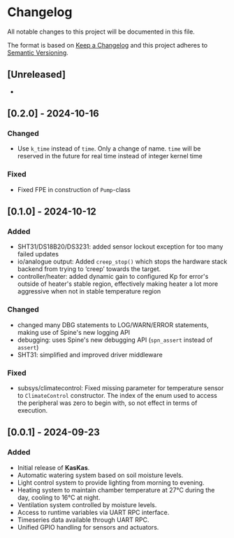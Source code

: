 # Changelog

All notable changes to this project will be documented in this file.

The format is based on [Keep a Changelog](http://keepachangelog.com/en/1.0.0/)
and this project adheres to [Semantic Versioning](http://semver.org/spec/v2.0.0.html).

## [Unreleased]

-

<!--

### Added

### Changed

### Fixed

### Removed

-->

## [0.2.0] - 2024-10-16

### Changed

- Use `k_time` instead of `time`. Only a change of name. `time` will be
  reserved in the future for real time instead of integer kernel time

### Fixed

- Fixed FPE in construction of `Pump`-class

## [0.1.0] - 2024-10-12

### Added

- SHT31/DS18B20/DS3231: added sensor lockout exception for too many failed updates
- io/analogue output: Added `creep_stop()` which stops the hardware stack backend from trying to ‘creep’ towards the
  target.
- controller/heater: added dynamic gain to configured Kp for error's outside of heater's stable region, effectively
  making heater a lot more aggressive when not in stable temperature region

### Changed

- changed many DBG statements to LOG/WARN/ERROR statements, making use of Spine's new logging API
- debugging: uses Spine's new debugging API (`spn_assert` instead of `assert`)
- SHT31: simplified and improved driver middleware

### Fixed

- subsys/climatecontrol: Fixed missing parameter for temperature sensor to `ClimateControl` constructor. The index of
  the enum used to access the peripheral was zero to begin with, so not effect in terms of execution.

## [0.0.1] - 2024-09-23

### Added

- Initial release of **KasKas**.
- Automatic watering system based on soil moisture levels.
- Light control system to provide lighting from morning to evening.
- Heating system to maintain chamber temperature at 27°C during the day, cooling to 16°C at night.
- Ventilation system controlled by moisture levels.
- Access to runtime variables via UART RPC interface.
- Timeseries data available through UART RPC.
- Unified GPIO handling for sensors and actuators.
